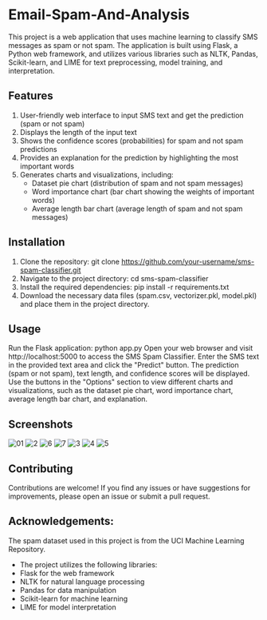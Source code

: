 # Email-Spam-And-Analysis
This project is a web application that uses machine learning to classify SMS messages as spam or not spam. The application is built using Flask, a Python web framework, and utilizes various libraries such as NLTK, Pandas, Scikit-learn, and LIME for text preprocessing, model training, and interpretation.

## Features
1. User-friendly web interface to input SMS text and get the prediction (spam or not spam)
2. Displays the length of the input text
3. Shows the confidence scores (probabilities) for spam and not spam predictions
4. Provides an explanation for the prediction by highlighting the most important words
5. Generates charts and visualizations, including:
    - Dataset pie chart (distribution of spam and not spam messages)
    - Word importance chart (bar chart showing the weights of important words)
    - Average length bar chart (average length of spam and not spam messages)


## Installation
1. Clone the repository: git clone https://github.com/your-username/sms-spam-classifier.git
2. Navigate to the project directory: cd sms-spam-classifier
3. Install the required dependencies: pip install -r requirements.txt
4. Download the necessary data files (spam.csv, vectorizer.pkl, model.pkl) and place them in the project directory.

## Usage
Run the Flask application: python app.py
Open your web browser and visit http://localhost:5000 to access the SMS Spam Classifier.
Enter the SMS text in the provided text area and click the "Predict" button.
The prediction (spam or not spam), text length, and confidence scores will be displayed.
Use the buttons in the "Options" section to view different charts and visualizations, such as the dataset pie chart, word importance chart, average length bar chart, and explanation.

## Screenshots
![01](https://github.com/smammar19/Email-Spam-And-Analysis/assets/135743822/6f81b761-51df-4cbe-8006-0c83a0be1b5c)
![2](https://github.com/smammar19/Email-Spam-And-Analysis/assets/135743822/8f4b6260-5b9c-41cb-86b8-241d7856852c)
![6](https://github.com/smammar19/Email-Spam-And-Analysis/assets/135743822/3ea97981-6306-46b3-8198-6870379d1559)
![7](https://github.com/smammar19/Email-Spam-And-Analysis/assets/135743822/b90e91c7-d04d-40a3-be09-cf32741f190f)
![3](https://github.com/smammar19/Email-Spam-And-Analysis/assets/135743822/aafa5cbb-40fe-4f4e-adff-1d2a8b3b4387)
![4](https://github.com/smammar19/Email-Spam-And-Analysis/assets/135743822/4bc310f4-3e99-4ec4-a4df-369e227a9ea2)
![5](https://github.com/smammar19/Email-Spam-And-Analysis/assets/135743822/62da7d4b-6b35-4c60-afa2-d684a4a8d0eb)


## Contributing
Contributions are welcome! If you find any issues or have suggestions for improvements, please open an issue or submit a pull request.

## Acknowledgements:
The spam dataset used in this project is from the UCI Machine Learning Repository.

- The project utilizes the following libraries:
- Flask for the web framework
- NLTK for natural language processing
- Pandas for data manipulation
- Scikit-learn for machine learning
- LIME for model interpretation



